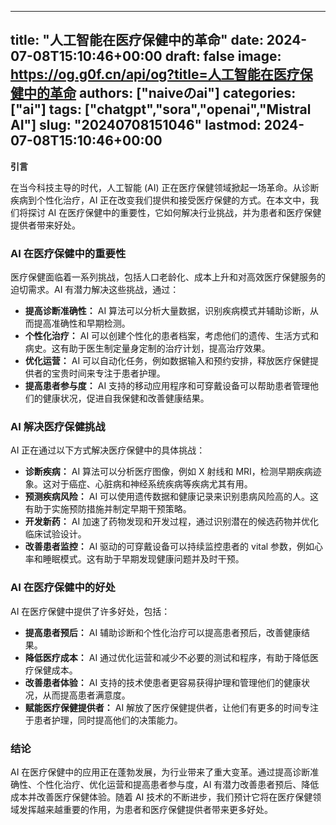 
---
title: "人工智能在医疗保健中的革命"
date: 2024-07-08T15:10:46+00:00
draft: false
image: https://og.g0f.cn/api/og?title=人工智能在医疗保健中的革命
authors: ["naiveのai"]
categories: ["ai"]
tags: ["chatgpt","sora","openai","Mistral AI"]
slug: "20240708151046"
lastmod: 2024-07-08T15:10:46+00:00
---
**引言**

在当今科技主导的时代，人工智能 (AI) 正在医疗保健领域掀起一场革命。从诊断疾病到个性化治疗，AI 正在改变我们提供和接受医疗保健的方式。在本文中，我们将探讨 AI 在医疗保健中的重要性，它如何解决行业挑战，并为患者和医疗保健提供者带来好处。

### AI 在医疗保健中的重要性

医疗保健面临着一系列挑战，包括人口老龄化、成本上升和对高效医疗保健服务的迫切需求。AI 有潜力解决这些挑战，通过：

- **提高诊断准确性：** AI 算法可以分析大量数据，识别疾病模式并辅助诊断，从而提高准确性和早期检测。
- **个性化治疗：** AI 可以创建个性化的患者档案，考虑他们的遗传、生活方式和病史。这有助于医生制定量身定制的治疗计划，提高治疗效果。
- **优化运营：** AI 可以自动化任务，例如数据输入和预约安排，释放医疗保健提供者的宝贵时间来专注于患者护理。
- **提高患者参与度：** AI 支持的移动应用程序和可穿戴设备可以帮助患者管理他们的健康状况，促进自我保健和改善健康结果。

### AI 解决医疗保健挑战

AI 正在通过以下方式解决医疗保健中的具体挑战：

- **诊断疾病：** AI 算法可以分析医疗图像，例如 X 射线和 MRI，检测早期疾病迹象。这对于癌症、心脏病和神经系统疾病等疾病尤其有用。
- **预测疾病风险：** AI 可以使用遗传数据和健康记录来识别患病风险高的人。这有助于实施预防措施并制定早期干预策略。
- **开发新药：** AI 加速了药物发现和开发过程，通过识别潜在的候选药物并优化临床试验设计。
- **改善患者监控：** AI 驱动的可穿戴设备可以持续监控患者的 vital 参数，例如心率和睡眠模式。这有助于早期发现健康问题并及时干预。

### AI 在医疗保健中的好处

AI 在医疗保健中提供了许多好处，包括：

- **提高患者预后：** AI 辅助诊断和个性化治疗可以提高患者预后，改善健康结果。
- **降低医疗成本：** AI 通过优化运营和减少不必要的测试和程序，有助于降低医疗保健成本。
- **改善患者体验：** AI 支持的技术使患者更容易获得护理和管理他们的健康状况，从而提高患者满意度。
- **赋能医疗保健提供者：** AI 解放了医疗保健提供者，让他们有更多的时间专注于患者护理，同时提高他们的决策能力。

### 结论

AI 在医疗保健中的应用正在蓬勃发展，为行业带来了重大变革。通过提高诊断准确性、个性化治疗、优化运营和提高患者参与度，AI 有潜力改善患者预后、降低成本并改善医疗保健体验。随着 AI 技术的不断进步，我们预计它将在医疗保健领域发挥越来越重要的作用，为患者和医疗保健提供者带来更多好处。